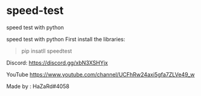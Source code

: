 # speed-test
speed test with python

speed test with python First install the libraries:

>pip insatll speedtest


Discord: https://discord.gg/xbN3XSHYjx

YouTube https://www.youtube.com/channel/UCFhRw24axi5gfa7ZLVe49_w

Made by : HaZaRd#4058
